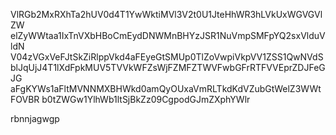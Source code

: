 VlRGb2MxRXhTa2hUV0d4T1YwWktiMVl3V2t0U1JteHhWR3hLVkUxWGVGVlZW
elZyWWtaa1IxTnVXbHBoCmEydDNWMnBHYzJSR1NuVmpSMFpYQ2sxVlduVldN
V04zVGxVeFJtSkZiRlppVkd4aFEyeGtSMUp0TlZoVwpiVkpVV1ZSS1QwNVdS
blJqUjJ4T1lXdFpkMUV5TVVkWFZsWjFZMFZTWVFwbGFrRTFVVEprZDJFeGJG
aFgKYWs1aFltMVNNMXBHWkd0amQyOUxaVmRLTkdKdVZubGtWelZ3WWtFOVBR
b0tZWGw1YlhWb1ltSjBkZz09CgpodGJmZXphYWlr

rbnnjagwgp